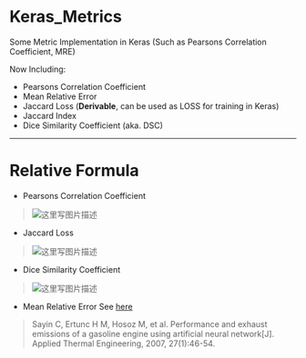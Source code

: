 # Keras_Metrics
Some Metric Implementation in Keras (Such as Pearsons Correlation Coefficient, MRE)

Now Including:
- Pearsons Correlation Coefficient
- Mean Relative Error
- Jaccard Loss (**Derivable**, can be used as LOSS for training in Keras)
- Jaccard Index
- Dice Similarity Coefficient (aka. DSC)

----

# Relative Formula
- Pearsons Correlation Coefficient
> ![这里写图片描述](https://www.zhihu.com/equation?tex=%5Crho%28X%2CY%29%3D%5Cfrac%7BE%5B%28X-%5Cmu_%7BX%7D%29%28Y-%5Cmu_%7BY%7D%29%5D%7D%7B%5Csigma_X%5Csigma_Y%7D+%3D%5Cfrac%7BE%5B%28X-%5Cmu_%7BX%7D%29%28Y-%5Cmu_%7BY%7D%29%5D%7D%7B%5Csqrt%7B%5Csum_%7Bi%3D1%7D%5E%7Bn%7D%7B%28X_i-%5Cmu_X%29%5E2%7D%7D%5Csqrt%7B%5Csum_%7Bi%3D1%7D%5E%7Bn%7D%7B%28Y_i-%5Cmu_Y%29%5E2%7D%7D%7D)

- Jaccard Loss
>![这里写图片描述](https://upload.wikimedia.org/math/1/8/6/186c7f4e83da32e889d606140fae25a0.png)

- Dice Similarity Coefficient
>![这里写图片描述](https://upload.wikimedia.org/math/2/3/5/2354a9c697d2bf4ae114b8f1f72d5090.png)

- Mean Relative Error
See [here](http://akademikpersonel.kocaeli.edu.tr/hmertunc/sci/hmertunc09.10.2015_14.07.20sci.pdf)
> Sayin C, Ertunc H M, Hosoz M, et al. Performance and exhaust emissions of a gasoline engine using artificial neural network[J]. Applied Thermal Engineering, 2007, 27(1):46-54.
